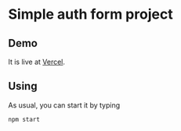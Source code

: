 # Simple auth form project

## Demo
It is live at [Vercel](https://swapi-client-nine.vercel.app).

## Using
As usual, you can start it by typing
```sh
npm start
```
